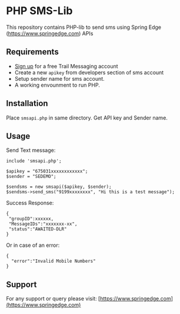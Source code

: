 PHP SMS-Lib
================================

This repository contains PHP-lib to send sms using Spring Edge (https://www.springedge.com) APIs

Requirements
------------

- [Sign up](https://www.springedge.com/) for a free Trail Messaging account
- Create a new `apikey` from developers section of sms account
- Setup sender name for sms account.
- A working envounment to run PHP.


Installation
------------

Place `smsapi.php` in same directory.
Get API key and Sender name.

Usage
-----

Send Text message:

```
include 'smsapi.php';

$apikey = "675031xxxxxxxxxxxx";
$sender = "SEDEMO";

$sendsms = new smsapi($apikey, $sender);
$sendsms->send_sms("9199xxxxxxxx", "Hi this is a test message");

```

Success Response:

```
{
 "groupID":xxxxxx,
 "MessageIDs":"xxxxxxx-xx",
 "status":"AWAITED-DLR"
}
```


Or in case of an error:

```
{
  "error":"Invalid Mobile Numbers"
}
```


Support
-------------

For any support or query please visit:
[https://www.springedge.com](https://www.springedge.com)
